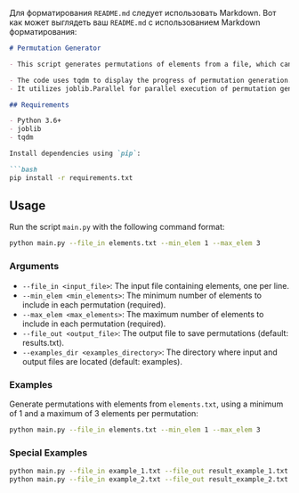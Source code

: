 Для форматирования `README.md` следует использовать Markdown. Вот как может выглядеть ваш `README.md` с использованием Markdown форматирования:

```markdown
# Permutation Generator

- This script generates permutations of elements from a file, which can be useful for creating password sets for brute-force attacks. For instance, if you've forgotten your password but remember certain symbols like "7777777", "a", "b", "!", "c", "?", and "!!", this script can help generate all possible combinations. This can be particularly useful when working with tools like [Hashcat](https://hashcat.net/wiki/) using dictionary attack methods.

- The code uses tqdm to display the progress of permutation generation.
- It utilizes joblib.Parallel for parallel execution of permutation generation, which speeds up the process on multi-core systems.

## Requirements

- Python 3.6+
- joblib
- tqdm

Install dependencies using `pip`:

```bash
pip install -r requirements.txt
```

## Usage

Run the script `main.py` with the following command format:

```bash
python main.py --file_in elements.txt --min_elem 1 --max_elem 3
```

### Arguments

- `--file_in <input_file>`: The input file containing elements, one per line.
- `--min_elem <min_elements>`: The minimum number of elements to include in each permutation (required).
- `--max_elem <max_elements>`: The maximum number of elements to include in each permutation (required).
- `--file_out <output_file>`: The output file to save permutations (default: results.txt).
- `--examples_dir <examples_directory>`: The directory where input and output files are located (default: examples).

### Examples

Generate permutations with elements from `elements.txt`, using a minimum of 1 and a maximum of 3 elements per permutation:

```bash
python main.py --file_in elements.txt --min_elem 1 --max_elem 3
```

### Special Examples

```bash
python main.py --file_in example_1.txt --file_out result_example_1.txt --min_elem 1 --max_elem 7
python main.py --file_in example_2.txt --file_out result_example_2.txt --min_elem 1 --max_elem 3
```

```

